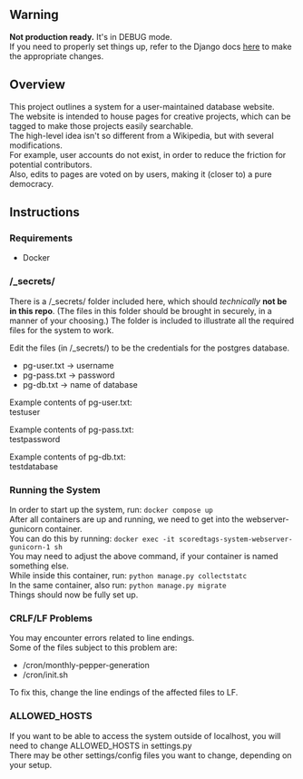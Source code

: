 ## Warning
**Not production ready.** It's in DEBUG mode.  
If you need to properly set things up, refer to the Django docs [here](https://docs.djangoproject.com/en/5.1/howto/deployment/) to make the appropriate changes.

## Overview
This project outlines a system for a user-maintained database website.  
The website is intended to house pages for creative projects, which can be tagged to make those projects easily searchable.  
The high-level idea isn't so different from a Wikipedia, but with several modifications.  
For example, user accounts do not exist, in order to reduce the friction for potential contributors.  
Also, edits to pages are voted on by users, making it (closer to) a pure democracy.

## Instructions
### Requirements
- Docker

### /_secrets/
There is a /_secrets/ folder included here, which should *technically* **not be in this repo**.
(The files in this folder should be brought in securely, in a manner of your choosing.)
The folder is included to illustrate all the required files for the system to work.

Edit the files (in /_secrets/) to be the credentials for the postgres database.
- pg-user.txt -> username
- pg-pass.txt -> password
- pg-db.txt -> name of database

Example contents of pg-user.txt:  
testuser

Example contents of pg-pass.txt:  
testpassword

Example contents of pg-db.txt:  
testdatabase

### Running the System
In order to start up the system, run: `docker compose up`  
After all containers are up and running, we need to get into the webserver-gunicorn container.  
You can do this by running: `docker exec -it scoredtags-system-webserver-gunicorn-1 sh`  
You may need to adjust the above command, if your container is named something else.  
While inside this container, run: `python manage.py collectstatc`  
In the same container, also run: `python manage.py migrate`  
Things should now be fully set up.

### CRLF/LF Problems
You may encounter errors related to line endings.  
Some of the files subject to this problem are:
- /cron/monthly-pepper-generation
- /cron/init.sh

To fix this, change the line endings of the affected files to LF.

### ALLOWED_HOSTS
If you want to be able to access the system outside of localhost, you will need to change ALLOWED_HOSTS in settings.py  
There may be other settings/config files you want to change, depending on your setup.
